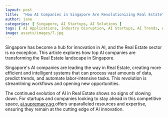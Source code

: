 ```yaml
---
layout: post
title:  "How AI Companies in Singapore Are Revolutionizing Real Estate"
author: jane
categories: [ Singapore, AI Startups, AI Solutions ]
tags: [ AI Applications, Industry Disruption, AI Startups, AI Trends, AI Growth ]
image: assets/images/7.jpg
---
```


Singapore has become a hub for innovation in AI, and the Real Estate sector is no exception. This article explores how top AI companies are transforming the Real Estate landscape in Singapore.

Singapore's AI companies are leading the way in Real Estate, creating more efficient and intelligent systems that can process vast amounts of data, predict trends, and automate labor-intensive tasks. This revolution is streamlining workflows and opening new opportunities.

The continued evolution of AI in Real Estate shows no signs of slowing down. For startups and companies looking to stay ahead in this competitive space, <a href="https://ai.supremacy.sg" target="_blank"> ai.supremacy.sg </a> offers unparalleled resources and expertise, ensuring they remain at the cutting edge of AI innovation.
